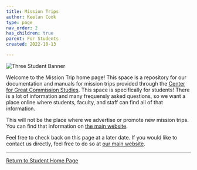 ```yaml
---
title: Mission Trips
author: Keelan Cook
type: page
nav_order: 2
has_children: true
parent: For Students
created: 2022-10-13

---
```


![Three Student Banner](/missions-center/assets/images/three%20student%20t-shirt%20banner.jpg)


Welcome to the Mission Trip home page! This space is a repository for our documentation and manuals for mission trips provided through the [Center for Great Commission Studies](https://thecgcs.org). This space is specifically for students! There is a lot of information and many frequensly asked questions, so we want a place online where students, faculty, and staff can find all of that information. 

This will not be the place where we advertise or promote new mission trips. You can find that information on [the main website](https://thecgcs.org/trips).

Feel free to check back on this page at a later date. If you would like to contact us directly, feel free to do so at [our main website](https://thecgcs.org/contact/).

---

[Return to Student Home Page](https://keelancook.com/missions-center/for-students/for-students.html)